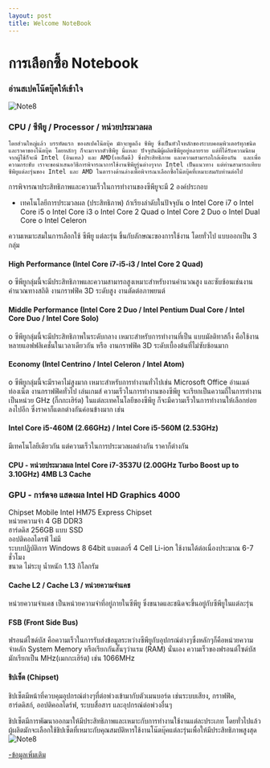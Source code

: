 ```yaml
---
layout: post
title: Welcome NoteBook
---
```

# การเลือกซื้อ Notebook
### อ่านสเปคโน๊ตบุ๊คให้เข้าใจ 
![Note8](http://www.notebookfocus.com/images/spec_notebook/01/a1_1373968568samsung-ativ-book-9-160756-1.jpg)


### CPU / ซีพียู / Processor / หน่วยประมวลผล 
	โดยส่วนใหญ่แล้ว บรรทัดแรก ของสเปคโน๊ตบุ๊ค มักจะพูดถึง ซีพียู ซึ่งเป็นหัวใจหลักของระบบคอมพิวเตอร์ทุกชนิด และราคาของโน๊ตบุ๊ค โดยหลักๆ ก็จะมาจากตัวซีพียู นี่แหละ ปัจจุบันมีผู้ผลิตซีพียูอยู่หลายราย แต่ที่ได้รับความนิยมจากผู้ใช้ก็จะมี Intel (อินเทล) และ AMD(เอเอ็มดี) ซึ่งประสิทธิภาพ และความสามารถใกล้เคียงกัน  และเพื่อความกระชับ เราจะขอนำเสนอวิธีการพิจารณาการใช้งานซีพียูรุ่นต่างๆจาก Intel เป็นแนวทาง แต่ท่านสามารถเทียบซีพียูแต่ละรุ่นของ Intel และ AMD ในตารางด้านล่างเพื่อพิจารณาเลือกซื้อโน๊ตบุ๊คที่เหมาะสมกับท่านต่อไป 
การพิจารณาประสิทธิภาพและความเร็วในการทำงานของซีพียูจะมี 2 องค์ประกอบ
- เทคโนโลยีการประมวลผล (ประสิทธิภาพ) ถ้าเรียงลำดับในปัจจุบัน
    o Intel Core i7
    o Intel Core i5
    o Intel Core i3
    o Intel Core 2 Quad
    o Intel Core 2 Duo
    o Intel Dual Core
    o Intel Celeron

ความเหมาะสมในการเลือกใช้ ซีพียู แต่ละรุ่น ขึ้นกับลักษณะของการใช้งาน
โดยทั่วไป แบบออกเป็น 3 กลุ่ม

#### High Performance (Intel Core i7-i5-i3 / Intel Core 2 Quad)
  o ซีพียูกลุ่มนี้จะมีประสิทธิภาพและความสามารถสูงเหมาะสำหรับงานคำนวณสูง
     และซับซ้อนเช่นงานคำนวณทางสถิติ งานกราฟฟิค 3D ระดับสูง 
     งานตัดต่อภาพยนต์
     
#### Middle Performance (Intel Core 2 Duo / Intel Pentium Dual Core / Intel Core Duo / Intel Core Solo)
  o ซีพียูกลุ่มนี้จะมีประสิทธิภาพในระดับกลาง เหมาะสำหรับการทำงานที่เป็น
     แบบมัลติทาสกิ้ง คือใช้งานหลายแอฟฟลิเคชั่นในเวลาเดียวกัน หรือ 
     งานกราฟฟิค 3D ระดับเบื้องต้นที่ไม่ซับซ้อนมาก 
    
#### Economy (Intel Centrino / Intel Celeron / Intel Atom)
  o ซีพียูกลุ่มนี้จะมีราคาไม่สูงมาก เหมาะสำหรับการทำงานทั่วไปเช่น Microsoft
     Office อ่านเมล์ ท่องเน็ต งานกราฟฟิคทั่วไป เล่นเกมส์
  ความเร็วในการทำงานของซีพียู จะเรียกเป็นความถี่ในการทำงานเป็นหน่วย 
  GHz (กิ๊กกะเฮิร์ต)
  ในแต่ละเทคโนโลยีของซีพียู ก็จะมีความเร็วในการทำงานให้เลือกย่อยลงไปอีก ซึ่งราคาก็แตกต่างกันค่อนข้างมาก เช่น 

#### Intel Core i5-460M (2.66GHz) / Intel Core i5-560M (2.53GHz)
มีเทคโนโลยีเดียวกัน แต่ความเร็วในการประมวลผลต่างกัน ราคาก็ต่างกัน
#### CPU - หน่วยประมวลผล	Intel Core i7-3537U (2.00GHz Turbo Boost up to 3.10GHz) 4MB L3 Cache	
### GPU - การ์ดจอ แสดงผล	Intel HD Graphics 4000
	
 Chipset	Mobile Intel HM75 Express Chipset	
 หน่วยความจำ	4 GB DDR3	
 ฮาร์ดดิส	256GB แบบ SSD	
 ออปติคอลไดรฟ์	ไม่มี	
 ระบบปฏิบัติการ	Windows 8 64bit	
 แบตเตอรี่	4 Cell Li-ion ใช้งานได้ต่อเนื่องประมาณ 6-7 ชั่วโมง	
 ขนาด	ไม่ระบุ	
 น้ำหนัก	1.13 กิโลกรัม
#### Cache L2 / Cache L3 / หน่วยความจำแคช
หน่วยความจำแคช เป็นหน่วยความจำที่อยู่ภายในซีพียู ซึ่งขนาดและชนิดจะขึ้นอยู่กับซีพียูในแต่ละรุ่น  

#### FSB (Front Side Bus)
ฟรอนต์ไซด์บัส คือความเร็วในการรับส่งข้อมูลระหว่างซีพียูกับอุปกรณ์ต่างๆซึ่งหลักๆก็คือหน่วยความจำหลัก System Memory หรือเรียกกันสั้นๆว่าแรม (RAM) นั่นเอง ความเร็วของฟรอนต์ไซด์บัสมักเรียกเป็น MHz(เมกกะเฮิร์ต) เช่น 1066MHz  


#### ชิปเซ็ต (Chipset)
ชิปเซ็ตมีหน้าที่ควบคุมอุปกรณ์ต่างๆที่ต่อพ่วงเข้ามากับตัวเมนบอร์ด เช่นระบบเสียง, กราฟฟิค, ฮาร์ดดิสก์, ออปติคอลไดร์ฟ, ระบบสื่อสาร และอุปกรณ์ต่อพ่วงอื่นๆ

ชิปเซ็ตมีการพัฒนาออกมาให้มีประสิทธิภาพและเหมาะกับการทำงานใช้งานแต่ละประเภท โดยทั่วไปแล้วผู้ผลิตมักจะเลือกใช้ชิปเซ็ตที่เหมาะกับคุณสมบัติหารใช้งานโน๊ตบุ๊คแต่ละรุ่นเพื่อให้มีประสิทธิภาพสูงสุด 
 ![Note8](http://www.notebook-thailand.com/img/CMS_img/intel-vs-amd.jpg)

[-ข้อมูลเพิ่มเติม](http://www.notebook-thailand.com/cms.php?id_cms=7)

